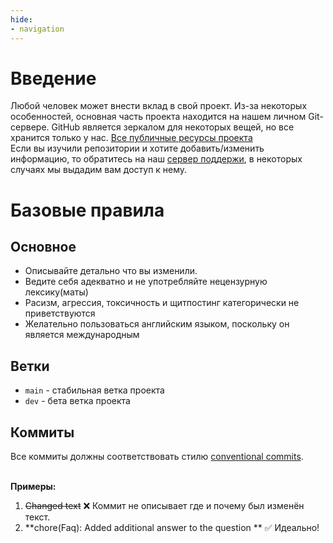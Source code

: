 ```yaml
---
hide:
- navigation
---
```

# Введение
Любой человек может внести вклад в свой проект. Из-за некоторых особенностей, основная часть проекта находится на нашем личном Git-сервере.
GitHub является зеркалом для некоторых вещей, но все хранится только у нас. [Все публичные ресурсы проекта](https://git.mrlivixx.me/genshin-info)
<br>Если вы изучили репозитории и хотите добавить/изменить информацию, то обратитесь на наш [сервер поддержи](https://genshin-info.top/discord), в некоторых случаях мы выдадим вам доступ к нему.  

# Базовые правила
## Основное
- Описывайте детально что вы изменили.
- Ведите себя адекватно и не употребляйте нецензурную лексику(маты)
- Расизм, агрессия, токсичность и щитпостинг категорически не приветствуются 
- Желательно пользоваться английским языком, поскольку он является международным
## Ветки
- `main` - стабильная ветка проекта
- `dev` - бета ветка проекта
## Коммиты
Все коммиты должны соответствовать стилю [conventional commits](https://conventionalcommits.org).

<br>**Примеры:**<br>
1. <strike>Changed text</strike> ❌ Коммит не описывает где и почему был изменён текст.  
3. **chore(Faq): Added additional answer to the question ** ✅ Идеально!